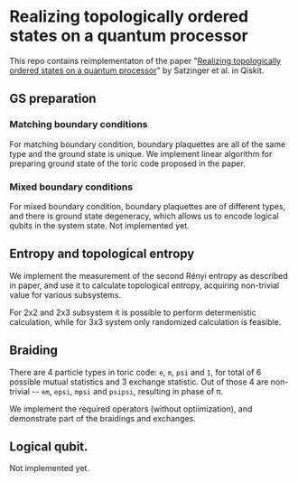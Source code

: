 # Realizing topologically ordered states on a quantum processor

This repo contains reimplementaton of the paper
"[Realizing topologically ordered states on a quantum processor](https://arxiv.org/abs/2104.01180)" by Satzinger et al.
in Qiskit.

## GS preparation
### Matching boundary conditions
For matching boundary condition, boundary plaquettes are all of the same type and the ground state is unique.
We implement linear algorithm for preparing ground state of the toric code proposed in the paper.
### Mixed boundary conditions
For mixed boundary condition, boundary plaquettes are of different types, and there is ground state degeneracy,
which allows us to encode logical qubits in the system state.
Not implemented yet.

## Entropy and topological entropy
We implement the measurement of the second Rényi entropy as described in paper, and use it
to calculate topological entropy, acquiring non-trivial value for various subsystems.

For 2x2 and 2x3 subsystem it is possible to perform determenistic calculation, while for 
3x3 system only randomized calculation is feasible.

## Braiding
There are 4 particle types in toric code: `e`, `m`, `psi` and `1`, for total of 6 possible 
mutual statistics and 3 exchange statistic. Out of those 4 are non-trivial -- `em`, `epsi`,
`mpsi` and `psipsi`, resulting in phase of π.

We implement the required operators (without optiimization), and demonstrate part of the braidings
and exchanges.
## Logical qubit.
Not implemented yet.